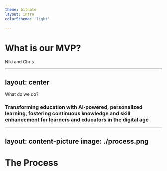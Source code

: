 ```yaml
---
theme: bitnate
layout: intro
colorSchema: 'light'

---
```

# What is our MVP?
Niki and Chris

---
layout: center
---
What do we do?
### Transforming education with AI-powered, personalized learning, fostering continuous knowledge and skill enhancement for learners and educators in the digital age

---
layout: content-picture
image: ./process.png
---
# The Process

